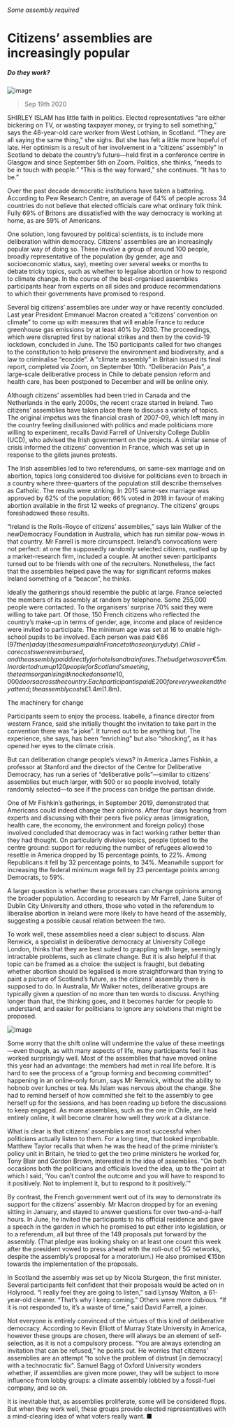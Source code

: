 ###### Some assembly required
# Citizens’ assemblies are increasingly popular 
##### Do they work? 
![image](images/20200919_IRD001_0.jpg) 
> Sep 19th 2020 
SHIRLEY ISLAM has little faith in politics. Elected representatives “are either bickering on TV, or wasting taxpayer money, or trying to sell something,” says the 48-year-old care worker from West Lothian, in Scotland. “They are all saying the same thing,” she sighs. But she has felt a little more hopeful of late. Her optimism is a result of her involvement in a “citizens’ assembly” in Scotland to debate the country’s future—held first in a conference centre in Glasgow and since September 5th on Zoom. Politics, she thinks, “needs to be in touch with people.” “This is the way forward,” she continues. “It has to be.”
Over the past decade democratic institutions have taken a battering. According to Pew Research Centre, an average of 64% of people across 34 countries do not believe that elected officials care what ordinary folk think. Fully 69% of Britons are dissatisfied with the way democracy is working at home, as are 59% of Americans.

One solution, long favoured by political scientists, is to include more deliberation within democracy. Citizens’ assemblies are an increasingly popular way of doing so. These involve a group of around 100 people, broadly representative of the population (by gender, age and socioeconomic status, say), meeting over several weeks or months to debate tricky topics, such as whether to legalise abortion or how to respond to climate change. In the course of the best-organised assemblies participants hear from experts on all sides and produce recommendations to which their governments have promised to respond.
Several big citizens’ assemblies are under way or have recently concluded. Last year President Emmanuel Macron created a “citizens’ convention on climate” to come up with measures that will enable France to reduce greenhouse gas emissions by at least 40% by 2030. The proceedings, which were disrupted first by national strikes and then by the covid-19 lockdown, concluded in June. The 150 participants called for two changes to the constitution to help preserve the environment and biodiversity, and a law to criminalise “ecocide”. A “climate assembly” in Britain issued its final report, completed via Zoom, on September 10th. “Deliberación País”, a large-scale deliberative process in Chile to debate pension reform and health care, has been postponed to December and will be online only.
Although citizens’ assemblies had been tried in Canada and the Netherlands in the early 2000s, the recent craze started in Ireland. Two citizens’ assemblies have taken place there to discuss a variety of topics. The original impetus was the financial crash of 2007-09, which left many in the country feeling disillusioned with politics and made politicians more willing to experiment, recalls David Farrell of University College Dublin (UCD), who advised the Irish government on the projects. A similar sense of crisis informed the citizens’ convention in France, which was set up in response to the gilets jaunes protests.
The Irish assemblies led to two referendums, on same-sex marriage and on abortion, topics long considered too divisive for politicians even to broach in a country where three-quarters of the population still describe themselves as Catholic. The results were striking. In 2015 same-sex marriage was approved by 62% of the population; 66% voted in 2018 in favour of making abortion available in the first 12 weeks of pregnancy. The citizens’ groups foreshadowed these results.
“Ireland is the Rolls-Royce of citizens’ assemblies,” says Iain Walker of the newDemocracy Foundation in Australia, which has run similar pow-wows in that country. Mr Farrell is more circumspect. Ireland’s convocations were not perfect: at one the supposedly randomly selected citizens, rustled up by a market-research firm, included a couple. At another seven participants turned out to be friends with one of the recruiters. Nonetheless, the fact that the assemblies helped pave the way for significant reforms makes Ireland something of a “beacon”, he thinks.
Ideally the gatherings should resemble the public at large. France selected the members of its assembly at random by telephone. Some 255,000 people were contacted. To the organisers’ surprise 70% said they were willing to take part. Of those, 150 French citizens who reflected the country’s make-up in terms of gender, age, income and place of residence were invited to participate. The minimum age was set at 16 to enable high-school pupils to be involved. Each person was paid €86 ($97 then) a day (the same sum paid in France to those on jury duty). Child-care costs were reimbursed, and the assembly paid directly for hotels and train fares. The budget was over €5m. In order to drum up 120 people for Scotland’s meeting, the teams organising it knocked on some 10,000 doors across the country. Each participant is paid £200 for every weekend they attend; the assembly costs £1.4m ($1.8m).
The machinery for change
Participants seem to enjoy the process. Isabelle, a finance director from western France, said she initially thought the invitation to take part in the convention there was “a joke”. It turned out to be anything but. The experience, she says, has been “enriching” but also “shocking”, as it has opened her eyes to the climate crisis.
But can deliberation change people’s views? In America James Fishkin, a professor at Stanford and the director of the Centre for Deliberative Democracy, has run a series of “deliberative polls”—similar to citizens’ assemblies but much larger, with 500 or so people involved, totally randomly selected—to see if the process can bridge the partisan divide.
One of Mr Fishkin’s gatherings, in September 2019, demonstrated that Americans could indeed change their opinions. After four days hearing from experts and discussing with their peers five policy areas (immigration, health care, the economy, the environment and foreign policy) those involved concluded that democracy was in fact working rather better than they had thought. On particularly divisive topics, people tiptoed to the centre ground: support for reducing the number of refugees allowed to resettle in America dropped by 15 percentage points, to 22%. Among Republicans it fell by 32 percentage points, to 34%. Meanwhile support for increasing the federal minimum wage fell by 23 percentage points among Democrats, to 59%.
A larger question is whether these processes can change opinions among the broader population. According to research by Mr Farrell, Jane Suiter of Dublin City University and others, those who voted in the referendum to liberalise abortion in Ireland were more likely to have heard of the assembly, suggesting a possible causal relation between the two.
To work well, these assemblies need a clear subject to discuss. Alan Renwick, a specialist in deliberative democracy at University College London, thinks that they are best suited to grappling with large, seemingly intractable problems, such as climate change. But it is also helpful if that topic can be framed as a choice: the subject is fraught, but debating whether abortion should be legalised is more straightforward than trying to paint a picture of Scotland’s future, as the citizens’ assembly there is supposed to do. In Australia, Mr Walker notes, deliberative groups are typically given a question of no more than ten words to discuss. Anything longer than that, the thinking goes, and it becomes harder for people to understand, and easier for politicians to ignore any solutions that might be proposed.
![image](images/20200919_IRD002_0.jpg) 

Some worry that the shift online will undermine the value of these meetings—even though, as with many aspects of life, many participants feel it has worked surprisingly well. Most of the assemblies that have moved online this year had an advantage: the members had met in real life before. It is hard to see the process of a “group forming and becoming committed” happening in an online-only forum, says Mr Renwick, without the ability to hobnob over lunches or tea. Ms Islam was nervous about the change. She had to remind herself of how committed she felt to the assembly to gee herself up for the sessions, and has been reading up before the discussions to keep engaged. As more assemblies, such as the one in Chile, are held entirely online, it will become clearer how well they work at a distance.
What is clear is that citizens’ assemblies are most successful when politicians actually listen to them. For a long time, that looked improbable. Matthew Taylor recalls that when he was the head of the prime minister’s policy unit in Britain, he tried to get the two prime ministers he worked for, Tony Blair and Gordon Brown, interested in the idea of assemblies. “On both occasions both the politicians and officials loved the idea, up to the point at which I said, ‘You can’t control the outcome and you will have to respond to it positively. Not to implement it, but to respond to it positively.’”
By contrast, the French government went out of its way to demonstrate its support for the citizens’ assembly. Mr Macron dropped by for an evening sitting in January, and stayed to answer questions for over two-and-a-half hours. In June, he invited the participants to his official residence and gave a speech in the garden in which he promised to put either into legislation, or to a referendum, all but three of the 149 proposals put forward by the assembly. (That pledge was looking shaky on at least one count this week after the president vowed to press ahead with the roll-out of 5G networks, despite the assembly’s proposal for a moratorium.) He also promised €15bn towards the implementation of the proposals. 
In Scotland the assembly was set up by Nicola Sturgeon, the first minister. Several participants felt confident that their proposals would be acted on in Holyrood. “I really feel they are going to listen,” said Lynsay Walton, a 61-year-old cleaner. “That’s why I keep coming.” Others were more dubious. “If it is not responded to, it’s a waste of time,” said David Farrell, a joiner.
Not everyone is entirely convinced of the virtues of this kind of deliberative democracy. According to Kevin Elliott of Murray State University in America, however these groups are chosen, there will always be an element of self-selection, as it is not a compulsory process. “You are always extending an invitation that can be refused,” he points out. He worries that citizens’ assemblies are an attempt “to solve the problem of distrust [in democracy] with a technocratic fix”. Samuel Bagg of Oxford University wonders whether, if assemblies are given more power, they will be subject to more influence from lobby groups: a climate assembly lobbied by a fossil-fuel company, and so on.
It is inevitable that, as assemblies proliferate, some will be considered flops. But when they work well, these groups provide elected representatives with a mind-clearing idea of what voters really want. ■
